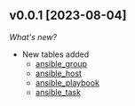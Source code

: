 ## v0.0.1 [2023-08-04]

_What's new?_

- New tables added
  - [ansible_group](https://hub.steampipe.io/plugins/turbot/ansible/tables/ansible_group)
  - [ansible_host](https://hub.steampipe.io/plugins/turbot/ansible/tables/ansible_host)
  - [ansible_playbook](https://hub.steampipe.io/plugins/turbot/ansible/tables/ansible_playbook)
  - [ansible_task](https://hub.steampipe.io/plugins/turbot/ansible/tables/ansible_task)
